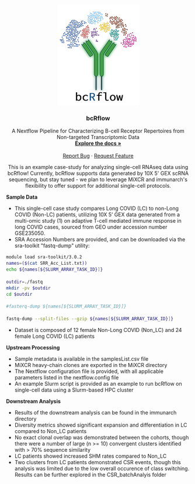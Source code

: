 <!-- PROJECT LOGO -->
<br />
<div align="center">
  <a href="https://github.com/Bioinformatics-Core-at-Childrens/bcRflow/tree/main/workflow">
    <img src="../workflow/db/logo.png" alt="bcRflow logo" width="225" height="275">
  </a>

<h3 align="center">bcRflow</h3>

  <p align="center">
    A Nextflow Pipeline for Characterizing B-cell Receptor Repertoires from Non-targeted Transcriptomic Data
    <br />
    <a href="https://github.com/Bioinformatics-Core-at-Childrens/bcRflow/tree/main/workflow"><strong>Explore the docs »</strong></a>
    <br />
    <br />
    <a href="https://github.com/Bioinformatics-Core-at-Childrens/bcRflow/issues">Report Bug</a>
    ·
    <a href="https://github.com/Bioinformatics-Core-at-Childrens/bcRflow/issues">Request Feature</a>
  </p>
</div>

<p align="center">
This is an example case-study for analyzing single-cell RNAseq data using bcRflow! Currently, bcRflow supports data generated by 10X 5' GEX scRNA sequencing, but stay tuned - we plan to leverage MiXCR and immunarch's flexibility to offer support for additional single-cell protocols.
</p>

__Sample Data__
*  This single-cell case study compares Long COVID (LC) to non-Long COVID (Non-LC) patients, utilizing 10X 5’ GEX data generated from a multi-omic study (1) on adaptive T-cell mediated immune response in long COVID cases, sourced from GEO under accession number GSE235050.
*  SRA Accession Numbers are provided, and can be downloaded via the sra-toolkit "fastq-dump" utility:
  ```bash
  module load sra-toolkit/3.0.2
  names=($(cat SRR_Acc_List.txt))
  echo ${names[${SLURM_ARRAY_TASK_ID}]}
  
  outdir=./fastq
  mkdir -pv $outdir
  cd $outdir
  
  #fasterq-dump ${names[${SLURM_ARRAY_TASK_ID}]}
  
  fastq-dump --split-files --gzip ${names[${SLURM_ARRAY_TASK_ID}]}
  ```
*  Dataset is composed of 12 female Non-Long COVID (Non_LC) and 24 female Long COVID (LC) patients

__Upstream Processing__
* Sample metadata is available in the samplesList.csv file
* MiXCR heavy-chain clones are exported in the MiXCR directory
* The Nextflow configuration file is provided, with all applicable parameters listed in the nextflow.config file
* An example Slurm script is provided as an example to run bcRflow on single-cell data using a Slurm-based HPC cluster

__Downstream Analysis__
* Results of the downstream analysis can be found in the immunarch directory
* Diversity metrics showed significant expansion and differentiation in LC compared to Non_LC patients
* No exact clonal overlap was demonstrated between the cohorts, though there were a number of large (n >= 10) convergent clusters identified with > 70% sequence similarity
* LC patients showed increased SHM rates compared to Non_LC
* Two clusters from LC patients demonstrated CSR events, though this analysis was limited due to the low overall occurence of class switching. Results can be further explored in the CSR_batchAnalyis folder
